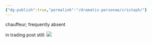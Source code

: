 ```yaml
---
{"dg-publish":true,"permalink":"/dramatis-personae/cristoph/"}
---
```


chauffeur; frequently absent

in trading post still:
![](https://i.imgur.com/xLiPFBy.png)
